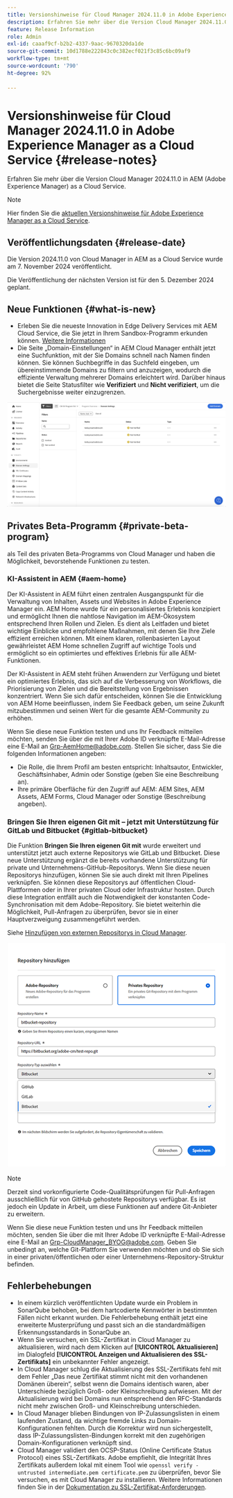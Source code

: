 ```yaml
---
title: Versionshinweise für Cloud Manager 2024.11.0 in Adobe Experience Manager as a Cloud Service
description: Erfahren Sie mehr über die Version Cloud Manager 2024.11.0 in AEM as a Cloud Service.
feature: Release Information
role: Admin
exl-id: caaaf9cf-b2b2-4337-9aac-9670320da1de
source-git-commit: 10d1788e222843c0c382ecf021f3c85c6bc09af9
workflow-type: tm+mt
source-wordcount: '790'
ht-degree: 92%

---
```


# Versionshinweise für Cloud Manager 2024.11.0 in Adobe Experience Manager as a Cloud Service {#release-notes}

Erfahren Sie mehr über die Version Cloud Manager 2024.11.0 in AEM (Adobe Experience Manager) as a Cloud Service.

>[!NOTE]
>
>Hier finden Sie die [aktuellen Versionshinweise für Adobe Experience Manager as a Cloud Service](/help/release-notes/release-notes-cloud/release-notes-current.md).

## Veröffentlichungsdaten {#release-date}

Die Version 2024.11.0 von Cloud Manager in AEM as a Cloud Service wurde am 7. November 2024 veröffentlicht.

Die Veröffentlichung der nächsten Version ist für den 5. Dezember 2024 geplant.

## Neue Funktionen {#what-is-new}

* Erleben Sie die neueste Innovation in Edge Delivery Services mit AEM Cloud Service, die Sie jetzt in Ihrem Sandbox-Programm erkunden können. [Weitere Informationen](/help/implementing/cloud-manager/getting-access-to-aem-in-cloud/introduction-sandbox-programs.md#auto-creation) <!-- (CMGR-62319) -->
* Die Seite „Domain-Einstellungen“ in AEM Cloud Manager enthält jetzt eine Suchfunktion, mit der Sie Domains schnell nach Namen finden können. Sie können Suchbegriffe in das Suchfeld eingeben, um übereinstimmende Domains zu filtern und anzuzeigen, wodurch die effiziente Verwaltung mehrerer Domains erleichtert wird. Darüber hinaus bietet die Seite Statusfilter wie **Verifiziert** und **Nicht verifiziert**, um die Suchergebnisse weiter einzugrenzen. <!-- (CMGR-62615) -->

![Suchfeld in den Domain-Einstellungen](/help/implementing/cloud-manager/assets/domain-settings-search.png)

## Privates Beta-Programm {#private-beta-program}

als Teil des privaten Beta-Programms von Cloud Manager und haben die Möglichkeit, bevorstehende Funktionen zu testen.

### KI-Assistent in AEM {#aem-home}

Der KI-Assistent in AEM führt einen zentralen Ausgangspunkt für die Verwaltung von Inhalten, Assets und Websites in Adobe Experience Manager ein. AEM Home wurde für ein personalisiertes Erlebnis konzipiert und ermöglicht Ihnen die nahtlose Navigation im AEM-Ökosystem entsprechend Ihren Rollen und Zielen. Es dient als Leitfaden und bietet wichtige Einblicke und empfohlene Maßnahmen, mit denen Sie Ihre Ziele effizient erreichen können. Mit einem klaren, rollenbasierten Layout gewährleistet AEM Home schnellen Zugriff auf wichtige Tools und ermöglicht so ein optimiertes und effektives Erlebnis für alle AEM-Funktionen.

Der KI-Assistent in AEM steht frühen Anwendern zur Verfügung und bietet ein optimiertes Erlebnis, das sich auf die Verbesserung von Workflows, die Priorisierung von Zielen und die Bereitstellung von Ergebnissen konzentriert. Wenn Sie sich dafür entscheiden, können Sie die Entwicklung von AEM Home beeinflussen, indem Sie Feedback geben, um seine Zukunft mitzubestimmen und seinen Wert für die gesamte AEM-Community zu erhöhen.

Wenn Sie diese neue Funktion testen und uns Ihr Feedback mitteilen möchten, senden Sie über die mit Ihrer Adobe ID verknüpfte E-Mail-Adresse eine E-Mail an [Grp-AemHome@adobe.com](mailto:Grp-AemHome@adobe.com). Stellen Sie sicher, dass Sie die folgenden Informationen angeben:

* Die Rolle, die Ihrem Profil am besten entspricht: Inhaltsautor, Entwickler, Geschäftsinhaber, Admin oder Sonstige (geben Sie eine Beschreibung an).
* Ihre primäre Oberfläche für den Zugriff auf AEM: AEM Sites, AEM Assets, AEM Forms, Cloud Manager oder Sonstige (Beschreibung angeben).

### Bringen Sie Ihren eigenen Git mit – jetzt mit Unterstützung für GitLab und Bitbucket {#gitlab-bitbucket}

<!-- BOTH CS & AMS -->

Die Funktion **Bringen Sie Ihren eigenen Git mit** wurde erweitert und unterstützt jetzt auch externe Repositorys wie GitLab und Bitbucket. Diese neue Unterstützung ergänzt die bereits vorhandene Unterstützung für private und Unternehmens-GitHub-Repositorys. Wenn Sie diese neuen Repositorys hinzufügen, können Sie sie auch direkt mit Ihren Pipelines verknüpfen. Sie können diese Repositorys auf öffentlichen Cloud-Plattformen oder in Ihrer privaten Cloud oder Infrastruktur hosten. Durch diese Integration entfällt auch die Notwendigkeit der konstanten Code-Synchronisation mit dem Adobe-Repository. Sie bietet weiterhin die Möglichkeit, Pull-Anfragen zu überprüfen, bevor sie in einer Hauptverzweigung zusammengeführt werden.

Siehe [Hinzufügen von externen Repositorys in Cloud Manager](/help/implementing/cloud-manager/managing-code/external-repositories.md).

![Dialogfeld „Repository hinzufügen“](/help/implementing/cloud-manager/release-notes/assets/repositories-add-release-notes.png)

>[!NOTE]
>
>Derzeit sind vorkonfigurierte Code-Qualitätsprüfungen für Pull-Anfragen ausschließlich für von GitHub gehostete Repositorys verfügbar. Es ist jedoch ein Update in Arbeit, um diese Funktionen auf andere Git-Anbieter zu erweitern.

Wenn Sie diese neue Funktion testen und uns Ihr Feedback mitteilen möchten, senden Sie über die mit Ihrer Adobe ID verknüpfte E-Mail-Adresse eine E-Mail an [Grp-CloudManager_BYOG@adobe.com](mailto:Grp-CloudManager_BYOG@adobe.com). Geben Sie unbedingt an, welche Git-Plattform Sie verwenden möchten und ob Sie sich in einer privaten/öffentlichen oder einer Unternehmens-Repository-Struktur befinden.


## Fehlerbehebungen

* In einem kürzlich veröffentlichten Update wurde ein Problem in SonarQube behoben, bei dem hartcodierte Kennwörter in bestimmten Fällen nicht erkannt wurden. Die Fehlerbehebung enthält jetzt eine erweiterte Musterprüfung und passt sich an die standardmäßigen Erkennungsstandards in SonarQube an. <!-- CMGR-62682 -->
* Wenn Sie versuchen, ein SSL-Zertifikat in Cloud Manager zu aktualisieren, wird nach dem Klicken auf **[!UICONTROL Aktualisieren]** im Dialogfeld **[!UICONTROL Anzeigen und Aktualisieren des SSL-Zertifikats]** ein unbekannter Fehler angezeigt. <!-- CMGR-62848 -->
* In Cloud Manager schlug die Aktualisierung des SSL-Zertifikats fehl mit dem Fehler „Das neue Zertifikat stimmt nicht mit den vorhandenen Domänen überein“, selbst wenn die Domains identisch waren, aber Unterschiede bezüglich Groß- oder Kleinschreibung aufwiesen. Mit der Aktualisierung wird bei Domains nun entsprechend den RFC-Standards nicht mehr zwischen Groß- und Kleinschreibung unterschieden. <!-- CMGR-62844 -->
* In Cloud Manager blieben Bindungen von IP-Zulassungslisten in einem laufenden Zustand, da wichtige fremde Links zu Domain-Konfigurationen fehlten. Durch die Korrektur wird nun sichergestellt, dass IP-Zulassungslisten-Bindungen korrekt mit den zugehörigen Domain-Konfigurationen verknüpft sind. <!-- CMGR-62838 -->
* Cloud Manager validiert den OCSP-Status (Online Certificate Status Protocol) eines SSL-Zertifikats. Adobe empfiehlt, die Integrität Ihres Zertifikats außerdem lokal mit einem Tool wie `openssl verify -untrusted intermediate.pem certificate.pem` zu überprüfen, bevor Sie versuchen, es mit Cloud Manager zu installieren. Weitere Informationen finden Sie in der [Dokumentation zu SSL-Zertifikat-Anforderungen](https://experienceleague.adobe.com/de/docs/experience-manager-cloud-service/content/implementing/using-cloud-manager/manage-ssl-certificates/introduction-to-ssl-certificates#requirements). <!-- CMGR-62341  -->



<!-- ## Known issues {#known-issues} -->
